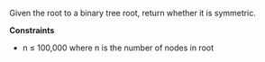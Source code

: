 Given the root to a binary tree root, return whether it is symmetric.

**Constraints**

- n ≤ 100,000 where n is the number of nodes in root